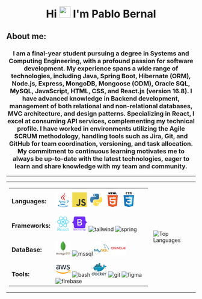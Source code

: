 


<h1 align="center">Hi <img src="https://i.pinimg.com/originals/f0/4b/a9/f04ba908d1744c429505ac5239c35e63.gif" width="30" height="30" /> I'm Pablo Bernal</h1>


<h2 align="left">About me: </h2>
<h3 align="center">I am a final-year student pursuing a degree in Systems and Computing Engineering, with a profound passion for software development. My experience spans a wide range of technologies, including Java, Spring Boot, Hibernate (ORM), Node.js, Express, MongoDB, Mongoose (ODM), Oracle SQL, MySQL, JavaScript, HTML, CSS, and React.js (version 16.8). I have advanced knowledge in Backend development, management of both relational and non-relational databases, MVC architecture, and design patterns. Specializing in React, I excel at consuming API services, complementing my technical profile. I have worked in environments utilizing the Agile SCRUM methodology, handling tools such as Jira, Git, and GitHub for team coordination, versioning, and task allocation. My commitment to continuous learning motivates me to always be up-to-date with the latest technologies, eager to learn and share knowledge with my team and community.</h3>

----

<table align="center" style="border:none;">
  <tr>
    <td style="border:none;">
      <table align="left" style="border:none; width: 100%;">
  <tr>
    <td style="border:none; vertical-align: top;"><h3>Languages:</h3></td>
    <td style="border:none;">
      <img src="https://raw.githubusercontent.com/devicons/devicon/master/icons/java/java-original.svg" alt="java" width="40" height="40"/>
      <img src="https://raw.githubusercontent.com/devicons/devicon/master/icons/javascript/javascript-original.svg" alt="javascript" width="40" height="40"/> 
      <img src="https://raw.githubusercontent.com/devicons/devicon/master/icons/python/python-original.svg" alt="python" width="40" height="40"/> 
       <img src="https://raw.githubusercontent.com/devicons/devicon/master/icons/html5/html5-original-wordmark.svg" alt="html5" width="40" height="40"/>
      <img src="https://raw.githubusercontent.com/devicons/devicon/master/icons/css3/css3-original-wordmark.svg" alt="css3" width="40" height="40"/>
    </td>
  </tr>
  <tr>
    <td style="border:none; vertical-align: top;"><h3>Frameworks:</h3></td>
    <td style="border:none;">
      <img src="https://raw.githubusercontent.com/devicons/devicon/master/icons/react/react-original-wordmark.svg" alt="react" width="40" height="40"/>
      <img src="https://raw.githubusercontent.com/devicons/devicon/master/icons/bootstrap/bootstrap-plain-wordmark.svg" alt="bootstrap" width="40" height="40"/>
      <img src="https://www.vectorlogo.zone/logos/tailwindcss/tailwindcss-icon.svg" alt="tailwind" width="40" height="40"/>
      <img src="https://www.vectorlogo.zone/logos/springio/springio-icon.svg" alt="spring" width="40" height="40"/>
    </td>
  </tr>
  <tr>
    <td style="border:none; vertical-align: top;"><h3>DataBase:</h3></td>
    <td style="border:none;">
      <img src="https://raw.githubusercontent.com/devicons/devicon/master/icons/mongodb/mongodb-original-wordmark.svg" alt="mongodb" width="40" height="40"/>
      <img src="https://www.svgrepo.com/show/303229/microsoft-sql-server-logo.svg" alt="mssql" width="40" height="40"/>
      <img src="https://raw.githubusercontent.com/devicons/devicon/master/icons/mysql/mysql-original-wordmark.svg" alt="mysql" width="40" height="40"/>
      <img src="https://raw.githubusercontent.com/devicons/devicon/master/icons/oracle/oracle-original.svg" alt="oracle" width="40" height="40"/>
    </td>
  </tr>
<!--   <tr>
    <td style="border:none; vertical-align: top;"><h3>Mobile:</h3></td>
    <td style="border:none;">
      <img src="https://raw.githubusercontent.com/devicons/devicon/master/icons/android/android-original-wordmark.svg" alt="android" width="40" height="40"/>
      <img src="https://raw.githubusercontent.com/devicons/devicon/master/icons/swift/swift-original.svg" alt="swift" width="40" height="40"/>
    </td>
  </tr> -->
  <tr>
    <td style="border:none; vertical-align: top;"><h3>Tools:</h3></td>
    <td style="border:none;">
      <img src="https://raw.githubusercontent.com/devicons/devicon/master/icons/amazonwebservices/amazonwebservices-original-wordmark.svg" alt="aws" width="40" height="40"/>
      <img src="https://www.vectorlogo.zone/logos/gnu_bash/gnu_bash-icon.svg" alt="bash" width="40" height="40"/>
      <img src="https://raw.githubusercontent.com/devicons/devicon/master/icons/docker/docker-original-wordmark.svg" alt="docker" width="40" height="40"/>
      <img src="https://www.vectorlogo.zone/logos/git-scm/git-scm-icon.svg" alt="git" width="40" height="40"/>
      <img src="https://www.vectorlogo.zone/logos/figma/figma-icon.svg" alt="figma" width="40" height="40"/> 
      <img src="https://www.vectorlogo.zone/logos/firebase/firebase-icon.svg" alt="firebase" width="40" height="40"/>
    </td>
  </tr>
</table>
    </td>
    <td style="border:none;">
      <img src="https://github-readme-stats.vercel.app/api/top-langs?username=9pasb6&show_icons=true&locale=en&layout=compact" alt="Top Languages" style="width:350px; height:180px;">
    </td>
  </tr>
</table>







